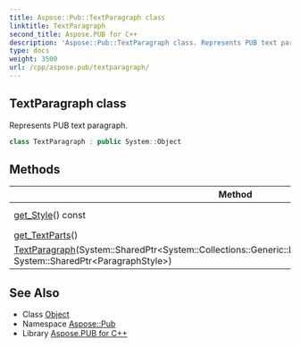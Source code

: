 ```yaml
---
title: Aspose::Pub::TextParagraph class
linktitle: TextParagraph
second_title: Aspose.PUB for C++
description: 'Aspose::Pub::TextParagraph class. Represents PUB text paragraph in C++.'
type: docs
weight: 3500
url: /cpp/aspose.pub/textparagraph/
---
```

## TextParagraph class


Represents PUB text paragraph.

```cpp
class TextParagraph : public System::Object
```

## Methods

| Method | Description |
| --- | --- |
| [get_Style](./get_style/)() const | Style of paragraph. |
| [get_TextParts](./get_textparts/)() | Text groups. |
| [TextParagraph](./textparagraph/)(System::SharedPtr\<System::Collections::Generic::List\<System::SharedPtr\<TextGroup\>\>\>, System::SharedPtr\<ParagraphStyle\>) | Constructor. |
## See Also

* Class [Object](../../system/object/)
* Namespace [Aspose::Pub](../)
* Library [Aspose.PUB for C++](../../)
